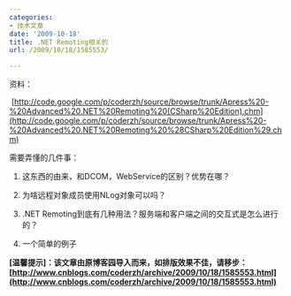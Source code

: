 ```yaml
---
categories:
- 技术文章
date: '2009-10-18'
title: .NET Remoting相关的
url: /2009/10/18/1585553/

---
```



资料：

&nbsp;[http://code.google.com/p/coderzh/source/browse/trunk/Apress%20-%20Advanced%20.NET%20Remoting%20(CSharp%20Edition).chm](http://code.google.com/p/coderzh/source/browse/trunk/Apress%20-%20Advanced%20.NET%20Remoting%20%28CSharp%20Edition%29.chm)

需要弄懂的几件事：

1. 这东西的由来，和DCOM，WebService的区别？优势在哪？

2. 为啥远程对象成员使用NLog对象可以吗？

3. .NET Remoting到底有几种用法？服务端和客户端之间的交互式是怎么进行的？ 

4. 一个简单的例子 

**[温馨提示]：该文章由原博客园导入而来，如排版效果不佳，请移步：[http://www.cnblogs.com/coderzh/archive/2009/10/18/1585553.html](http://www.cnblogs.com/coderzh/archive/2009/10/18/1585553.html)**